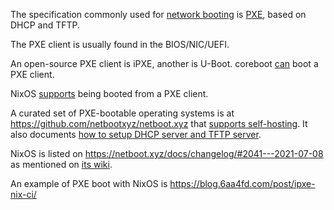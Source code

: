 The specification commonly used for [network booting](https://en.wikipedia.org/wiki/Network_booting) is [PXE](https://en.wikipedia.org/wiki/Preboot_Execution_Environment), based on DHCP and TFTP.

The PXE client is usually found in the BIOS/NIC/UEFI.

An open-source PXE client is iPXE, another is U-Boot.
coreboot [can](http://www.coreboot.org/Payloads) boot a PXE client.

NixOS [supports](https://nixos.org/manual/nixos/stable/index.html#sec-booting-from-pxe) being booted from a PXE client.

A curated set of PXE-bootable operating systems is at https://github.com/netbootxyz/netboot.xyz
that [supports self-hosting](https://netboot.xyz/docs/selfhosting/).
It also documents [how to setup DHCP server and TFTP server](https://netboot.xyz/docs/booting/tftp/).

NixOS is listed on https://netboot.xyz/docs/changelog/#2041---2021-07-08
as mentioned on [its wiki](https://nixos.wiki/wiki/Netboot).

An example of PXE boot with NixOS is https://blog.6aa4fd.com/post/ipxe-nix-ci/
